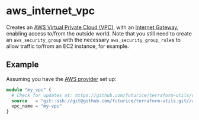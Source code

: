 # aws_internet_vpc

Creates an [AWS Virtual Private Cloud (VPC)](https://docs.aws.amazon.com/vpc/latest/userguide/what-is-amazon-vpc.html), with an [Internet Gateway](https://docs.aws.amazon.com/vpc/latest/userguide/VPC_Internet_Gateway.html), enabling access to/from the outside world. Note that you still need to create an `aws_security_group` with the necessary `aws_security_group_rule`s to allow traffic to/from an EC2 instance, for example.

## Example

Assuming you have the [AWS provider](https://www.terraform.io/docs/providers/aws/index.html) set up:

```tf
module "my_vpc" {
  # Check for updates at: https://github.com/futurice/terraform-utils/compare/v4.1...master
  source   = "git::ssh://git@github.com/futurice/terraform-utils.git//aws_internet_vpc?ref=v4.1"
  vpc_name = "my-vpc"
}
```
